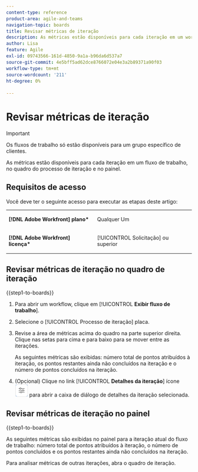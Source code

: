 ```yaml
---
content-type: reference
product-area: agile-and-teams
navigation-topic: boards
title: Revisar métricas de iteração
description: As métricas estão disponíveis para cada iteração em um workflow, no quadro do processo de iteração.
author: Lisa
feature: Agile
exl-id: 09743566-161d-4850-9a1a-b96da6d537a7
source-git-commit: 4e5bff5ad62dce8766072e04e3a2b89371a90f03
workflow-type: tm+mt
source-wordcount: '211'
ht-degree: 0%

---
```


# Revisar métricas de iteração

>[!IMPORTANT]
>
>Os fluxos de trabalho só estão disponíveis para um grupo específico de clientes.

As métricas estão disponíveis para cada iteração em um fluxo de trabalho, no quadro do processo de iteração e no painel.

## Requisitos de acesso

Você deve ter o seguinte acesso para executar as etapas deste artigo:

<table style="table-layout:auto"> 
 <col> 
 </col> 
 <col> 
 </col> 
 <tbody> 
  <tr> 
   <td role="rowheader"><strong>[!DNL Adobe Workfront] plano*</strong></td> 
   <td> <p>Qualquer Um</p> </td> 
  </tr> 
  <tr> 
   <td role="rowheader"><strong>[!DNL Adobe Workfront] licença*</strong></td> 
   <td> <p>[!UICONTROL Solicitação] ou superior</p> </td> 
  </tr> 
 </tbody> 
</table>

## Revisar métricas de iteração no quadro de iteração

{{step1-to-boards}}

1. Para abrir um workflow, clique em [!UICONTROL **Exibir fluxo de trabalho**].
1. Selecione o [!UICONTROL Processo de iteração] placa.
1. Revise a área de métricas acima do quadro na parte superior direita. Clique nas setas para cima e para baixo para se mover entre as iterações.

   As seguintes métricas são exibidas: número total de pontos atribuídos à iteração, os pontos restantes ainda não concluídos na iteração e o número de pontos concluídos na iteração.

1. (Opcional) Clique no link [!UICONTROL **Detalhes da iteração**] ícone ![Detalhes da iteração](assets/iteration-details-button.png) para abrir a caixa de diálogo de detalhes da iteração selecionada.

## Revisar métricas de iteração no painel

{{step1-to-boards}}

As seguintes métricas são exibidas no painel para a iteração atual do fluxo de trabalho: número total de pontos atribuídos à iteração, o número de pontos concluídos e os pontos restantes ainda não concluídos na iteração.

Para analisar métricas de outras iterações, abra o quadro de iteração.
